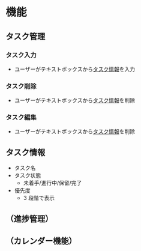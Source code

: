 # 機能

## タスク管理
### タスク入力
* ユーザーがテキストボックスから[タスク情報](https://github.com/riki1101/practice/blob/main/discription.md#%E3%82%BF%E3%82%B9%E3%82%AF%E6%83%85%E5%A0%B1)を入力
### タスク削除
* ユーザーがテキストボックスから[タスク情報](https://github.com/riki1101/practice/blob/main/discription.md#%E3%82%BF%E3%82%B9%E3%82%AF%E6%83%85%E5%A0%B1)を削除
### タスク編集
* ユーザーがテキストボックスから[タスク情報](https://github.com/riki1101/practice/blob/main/discription.md#%E3%82%BF%E3%82%B9%E3%82%AF%E6%83%85%E5%A0%B1)を削除

## タスク情報
* タスク名
* タスク状態
  * 未着手/進行中/保留/完了
* 優先度
  * 3 段階で表示
 

## （進捗管理）

## （カレンダー機能）
